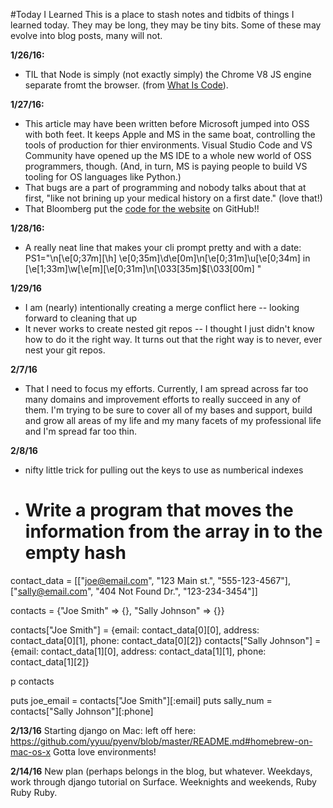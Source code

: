 #Today I Learned
This is a place to stash notes and tidbits of things I learned today. They may be long, they may be tiny bits. Some of these may evolve into blog posts, many will not.

**1/26/16:**
* TIL that Node is simply (not exactly simply) the Chrome V8 JS engine separate fromt the browser. (from [What Is Code](http://www.bloomberg.com/graphics/2015-paul-ford-what-is-code/#grabbag)).

**1/27/16:**
* This article may have been written before Microsoft jumped into OSS with both feet. It keeps Apple and MS in the same boat, controlling the tools of production for thier environments. Visual Studio Code and VS Community have opened up the MS IDE to a whole new world of OSS programmers, though. (And, in turn, MS is paying people to build VS tooling for OS languages like Python.)
* That bugs are a part of programming and nobody talks about that at first, "like not brining up your medical history on a first date." (love that!)
* That Bloomberg put the [code for the website](https://github.com/BloombergMedia/whatiscode) on GitHub!!

**1/28/16:**
* A really neat line that makes your cli prompt pretty and with a date: PS1="\n\[\e[0;37m\][\h] \e[0;35m\]\d\e[0m\]\n\[\e[0;31m\]\u\[\e[0;34m\] in \[\e[1;33m\]\w\[\e[m\]\[\e[0;31m\]\n\[\033[35m\]$\[\033[00m\] "

**1/29/16**
* I am (nearly) intentionally creating a merge conflict here -- looking forward to cleaning that up
* It never works to create nested git repos -- I thought I just didn't know how to do it the right way. It turns out that the right way is to never, ever nest your git repos.

**2/7/16**
* That I need to focus my efforts. Currently, I am spread across far too many domains and improvement efforts to really succeed in any of them. I'm trying to be sure to cover all of my bases and support, build and grow all areas of my life and my many facets of my professional life and I'm spread far too thin.

**2/8/16**
* nifty little trick for pulling out the keys to use as numberical indexes
* # Write a program that moves the information from the array in to the empty hash

contact_data = [["joe@email.com", "123 Main st.", "555-123-4567"],
                 ["sally@email.com", "404 Not Found Dr.", "123-234-3454"]]

contacts = {"Joe Smith" => {}, "Sally Johnson" => {}} 

contacts["Joe Smith"] = {email: contact_data[0][0], address: contact_data[0][1], phone: contact_data[0][2]}
contacts["Sally Johnson"] = {email: contact_data[1][0], address: contact_data[1][1], phone: contact_data[1][2]}

p contacts

puts joe_email = contacts["Joe Smith"][:email]
puts sally_num = contacts["Sally Johnson"][:phone]

**2/13/16**
Starting django on Mac:
left off here: https://github.com/yyuu/pyenv/blob/master/README.md#homebrew-on-mac-os-x
Gotta love environments!

**2/14/16**
New plan (perhaps belongs in the blog, but whatever. Weekdays, work through django tutorial on Surface. Weeknights and weekends, Ruby Ruby Ruby.
